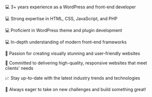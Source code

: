💻 3+ years experience as a WordPress and front-end developer

💻 Strong expertise in HTML, CSS, JavaScript, and PHP

💻 Proficient in WordPress theme and plugin development

💻 In-depth understanding of modern front-end frameworks

🎨 Passion for creating visually stunning and user-friendly websites

💪 Committed to delivering high-quality, responsive websites that meet clients' needs

📈 Stay up-to-date with the latest industry trends and technologies

🚀 Always eager to take on new challenges and build something great!
